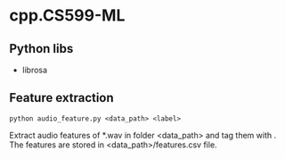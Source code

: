 # cpp.CS599-ML

## Python libs
* librosa

## Feature extraction
```
python audio_feature.py <data_path> <label>
```
Extract audio features of *.wav in folder <data_path> and tag them with <label>.   
The features are stored in <data_path>/features.csv file. 
